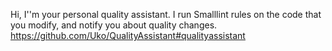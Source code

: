 Hi, I''m your personal quality assistant. I run Smalllint rules on the code that you modify, and notify you about quality changes. https://github.com/Uko/QualityAssistant#qualityassistant